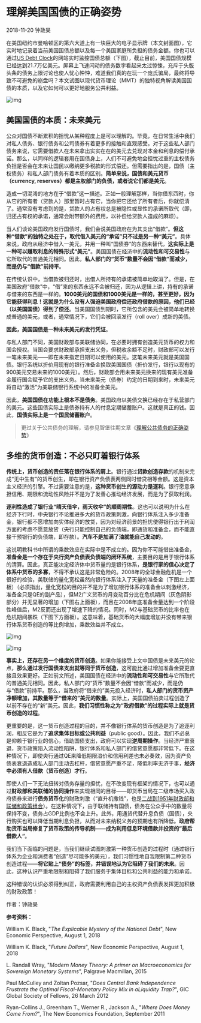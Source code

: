 # 理解美国国债的正确姿势

2018-11-20 钟政昊

在美国纽约市曼哈顿区的第六大道上有一块巨大的电子显示牌（本文封面图），它实时地记录着当前美国国债总额以及每一个美国家庭所负担的债务金额。你也可以通过[US Debt Clock](http://www.usdebtclock.org/index.html)的网站实时监控国债总额（下图），截止目前，美国国债规模已经达到21.7万亿美元。屏幕上飞速闪动的债务数字看起来太过惊悚，充斥于头版头条的债务上限讨论也使人忧心忡忡，难道我们真的在玩一个庞氏骗局，最终将导致不可避免的崩盘吗？本文试图以现代货币理论（MMT）的独特视角解读美国国债的本质，以及它如何可以更好地服务公共利益。

![img](https://rocks.wisburg.com/506eda7a-6817-420f-bcbf-5684d9e7a7c4)

## 美国国债的本质：未来美元

公众对国债不断累积的担忧从某种程度上是可以理解的。毕竟，在日常生活中我们对私人债务、银行债务和公司债券有着更多的接触和直观感受。对于这些私人部门债务来说，它需要借款人在未来拿出实实在在的美元去兑现对本金和利息的偿付承诺。那么，以同样的逻辑套用在国债身上，人们不可避免地会担忧过重的主权债务负担是否会在未来让国民以缴纳更多税款的形式偿还。但需要指出的是，国债（主权债务）和私人部门债务有着本质的区别。**简单来说，国债和美元货币（currency, reserves）都是主权部门的负债，或者说它们都是美元**。

造成一切混淆的地方在于“借款”这一描述。正如一般理解那样，当你借东西时，你从它的所有者（贷款人）那里暂时占有它，当你把它还给了所有者后，你就偿清了。通常没有考虑到的是，贷款人的占有权总是被隐性或显性的承诺所取代（即，归还占有权的承诺，通常会附带额外的费用，以补偿给贷款人造成的麻烦）。

当人们谈论美国政府发行国债时，我们会说美国政府在为其支出“借款”。**但这种“借款”的独特之处在于，取代借入美元的“承诺”只不过是另一种“美元”**。具体来说，政府从经济中借入一美元，并用一种叫“国债券”的东西来替代，**这实际上是一种可以赚取利息的特殊形式“美元”**。美国国债在经济中的**流动性和可交易性**与它所取代的普通美元相同。因此，**私人部门的“货币”数量不会因“借款”而减少，而是仍与“借款”前持平**。

在传统认识中，当借款被归还时，出借人所持有的承诺被简单地取消了。但是，在美国政府“借款”中，“借”来的东西永远不会被归还，因为从逻辑上讲，持有的承诺与借来的东西是一样的。**1000美元的国债和1000美元是一样的，甚至更好，因为它能获得利息！这就是为什么没有人强迫美国政府偿还政府借款的原因，他们已经（以美国国债）得到了偿还**。当美国国债到期时，它所包含的美元会被简单地转换成普通的美元，或者，通常情况下，它们会被回滚发行（roll over）成新的美债。

**因此，美国国债是一种未来美元的发行凭证**。

与私人部门不同，美国财政部与美联储协同，在必要时拥有创造美元货币的权力和国会授权。当国会要求财政部承担支出义务，但税收余额不足时，财政部可以发行一笔未来美元——即在未来指定日期可以使用的美元。这笔未来美元就是美国国债。银行系统以折价用现有的银行准备金换取美国国债（折价发行，银行以现有的900美元交易未来的1000美元）。然后，财政部会用未来美元换来的现有美元准备金履行国会赋予它的支出义务。当未来美元（债券）约定的日期到来时，未来美元将自动“激活”为美联储银行系统中的准备金美元。

因此，**美国国债在功能上根本不是债务**。美国政府以美债交换已经存在于私营部门的美元。这些国债实际上是债券持有人的付息定期储蓄账户。这就是真正的钱。因此，**国债实际上是一个国民储蓄账户**。

> 更过关于公共债务的理解，请参见智堡往期文章《[理解公共债务的正确姿势](https://m.wisburg.com/article/180618)》

## 多维的货币创造：不必只盯着银行体系

**传统上，货币创造的责任落在银行体系的肩上**。银行通过**贷款创造存款**的机制来完成“无中生有”的货币创生，即在银行资产负债表两侧同时借贷相等金额。这是资本主义经济的引擎。不过需要注意的是，**这种货币创生的源动力是逐利**。银行愿意承担信用、期限和流动性风险并不是为了发善心推动经济发展，而是为了获取利润。

**逐利性造成了银行业“晴天借伞，雨天收伞”的顺周期性**。这也可以说明为什么在经济下行时，中央银行不论推进多大的货币政策刺激，向银行体系注入多少准备金，银行都不愿增加向实体经济的放贷，因为对经济前景的担忧使得银行出于利润方面的考虑不愿意放贷（央行只能控制自己的负债端，即通货和准备金，而不能直接干预银行的负债端，即存款）。**汽车不是加满了油就能自己发动的**。

这说明教科书中所谓的乘数效应在实际中是不成立的。因为你不可能借出准备金，**准备金是一个存在于央行资产负债表负债端的闭环系统**，主要目的是用于银行体系的清算。因此，真正能决定经济体中货币量的是银行体系，**是银行家的信心决定了体系中货币的多寡**，不得不承认这是非常危险的。2008年的全球金融危机是一个很好的检验，美联储的量化宽松虽然向银行体系注入了天量的准备金（下图左上面板）（必须指出，量化宽松的目的并不是为了增加银行体系的准备金以刺激经济，准备金只是QE的副产品），但M2广义货币的月变动百分比在危机期间（灰色阴影部分）并无显著的增加（下图右上面板），而且在2008年底准备金量达到一个阶段性峰值后，M2反而还出现了增速下降的情况。同时，M2与基础货币的比率也在危机期间暴跌（下图下方面板）。这意味着，基础货币的大幅度增加并没有带来银行体系货币创造的等比例增加，乘数效益并不成立。

![img](https://rocks.wisburg.com/1f2e42fe-406f-4513-bc4c-7cdd8cc92b02)

![img](https://rocks.wisburg.com/e1dea326-1d01-4b28-9b85-ce72525e4085)

**事实上，还存在另一个维度的货币创造**。如果你能接受上文中国债是未来美元的论点，**那么通过发行国债来支出就等同于货币创造**，这可能比通过增加准备金要更直接且效果更好。正如前文所述，美国国债在经济中的**流动性和可交易性**与它所取代的普通美元相同。因此，私人部门的“货币”数量不会因“借款”而减少，而是仍与“借款”前持平。那么，当政府将“借来的”美元投入经济时，**私人部门的货币资产净额增加，其数量等于“借来的”美元的数量**。实际上，美国国债拍卖过程创造了以前不存在的“新”美元。因此，**我们习惯性称之为“政府借款”的过程实际上就是货币创造的过程**。

更重要的是，这一货币创造过程的目的，并不像银行体系的货币创造是为了追逐利润，相反它是为了**追求集体目标或公共利益**（public good）。因此，我们不必总是仰赖于银行业的信心，借助国债支出，政府可以实现**逆周期操作**。当经济严重衰退，货币政策陷入流动性陷阱，银行体系和私人部门的借贷意愿都非常低下。在这种情况下，即使央行通过QE来降低期限溢价和信用利差也未必奏效，因为资产负债表衰退造成私人部门主动去杠杆，借贷意愿严重不足，降低利率无济于事，**经济中必须有人借款（货币创造）才行**。

即使人们一下无法扭转对债务存量的担忧，在不改变现有框架的情况下，也可以通过**财政部和美联储的协同操作**来实现相同的目标——即货币当局在二级市场买入政府债券来进行**债务货币化**的财政刺激（“直升机撒钱”，也是[二战到1951年财政部和联储和政策组合](https://m.wisburg.com/article/180519)）。在这种情况下，由于联储持有国债，债务在公众手中的数量将保持不变，债务占GDP比例也不会上升。此外，用通货代替升息负债（国债），央行购买也可以降低当期利息负担，从而对未来纳税义务的预期也有所降低。**政府帮助货币当局修复了货币政策的传导机制——成为利用低息环境借款并投资的”最后借款人“**。

我们当下面临的问题是，当我们继续试图刺激第一种货币创造的过程时（通过银行体系为企业和消费者“创造”尽可能多的美元），我们习惯性地自我限制第二种货币创造过程——**将它贴上“债务”的标签，并错误地认为它阻碍了我们的未来**。因此，这种认识严重地限制和阻碍了我们服务于集体目标和公共利益的能力和承诺。

这种错误的认识必须得到纠正，政府需要利用自己的主权资产负债表发挥更加积极的财政政策！

作者：钟政昊

**参考资料：**

William K. Black, "*The Explicable Mystery of the National Debt*", New Economic Perspective, August 1, 2018

William K. Black, "*Future Dollars*", New Economic Perspective, August 1, 2018

L. Randall Wray, "*Modern Money Theory: A primer on Macroeconomics for Sovereign Monetary Systems*", Palgrave Macmillan, 2015

Paul McCulley and Zoltan Pozsar, "*Does Central Bank Independence Frustrate the Optimal Fiscal-Monetary Policy Mix in aLiquidity Trap?*", GIC Global Society of Fellows, 26 March 2012

Ryan-Collins J., Greenham T., Werner R., Jackson A., "*Where Does Money Come From?*", The New Economics Foundation, September 2011